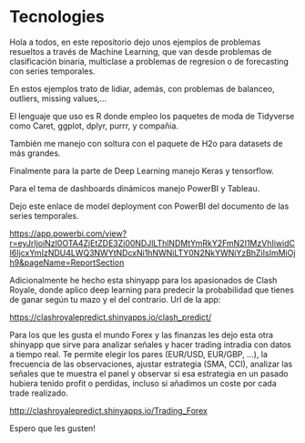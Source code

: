﻿# Tecnologies

Hola a todos, en este repositorio dejo unos ejemplos de problemas resueltos a través de Machine Learning, 
que van desde problemas de clasificación binaria, multiclase a problemas de regresion o de forecasting con series temporales.

En estos ejemplos trato de lidiar, además, con problemas de balanceo, outliers, missing values,...

El lenguaje que uso es R donde empleo los paquetes de moda de Tidyverse como Caret, ggplot, dplyr, purrr, y compañia. 

También me manejo con soltura con el paquete de H2o para datasets de más grandes.

Finalmente para la parte de Deep Learning manejo Keras y tensorflow. 

Para el tema de dashboards dinámicos manejo PowerBI y Tableau. 

Dejo este enlace de model deployment con PowerBI del documento de las series temporales. 

https://app.powerbi.com/view?r=eyJrIjoiNzI0OTA4ZjEtZDE3Zi00NDJlLThlNDMtYmRkY2FmN2I1MzVhIiwidCI6IjcxYmIzNDU4LWQ3NWYtNDcxNi1hNWNiLTY0N2NkYWNiYzBhZiIsImMiOjh9&pageName=ReportSection

Adicionalmente he hecho esta shinyapp para los apasionados de Clash Royale, 
donde aplico deep learning para predecir la probabilidad que tienes de ganar según tu mazo y el del contrario. Url de la app: 

https://clashroyalepredict.shinyapps.io/clash_predict/

Para los que les gusta el mundo Forex y las finanzas les dejo esta otra shinyapp que sirve para analizar señales y hacer trading intradia con datos a tiempo real. 
Te permite elegir los pares (EUR/USD, EUR/GBP, ...), la frecuencia de las observaciones, ajustar estrategia (SMA, CCI), analizar las señales que te muestra el panel y 
observar si esa estrategia en un pasado hubiera tenido profit o perdidas, incluso si añadimos un coste por cada trade realizado.

http://clashroyalepredict.shinyapps.io/Trading_Forex

Espero que les gusten!
